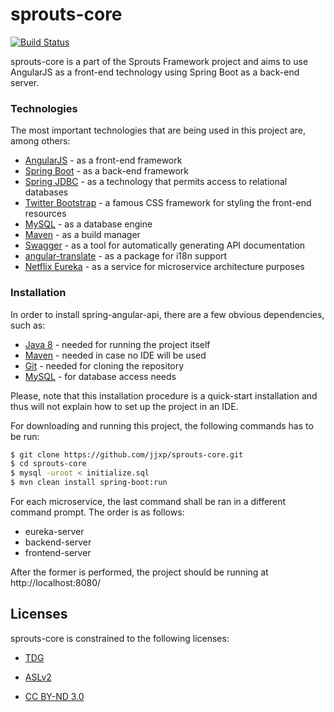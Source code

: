 # sprouts-core

[![Build Status](https://travis-ci.org/jjxp/sprouts-core.svg?branch=master)](https://travis-ci.org/jjxp/sprouts-core)

sprouts-core is a part of the Sprouts Framework project and aims to use AngularJS as a front-end technology using Spring Boot as a back-end server.

### Technologies

The most important technologies that are being used in this project are, among others:

* [AngularJS] - as a front-end framework
* [Spring Boot] - as a back-end framework
* [Spring JDBC] - as a technology that permits access to relational databases
* [Twitter Bootstrap] - a famous CSS framework for styling the front-end resources
* [MySQL] - as a database engine
* [Maven] - as a build manager
* [Swagger] - as a tool for automatically generating API documentation
* [angular-translate] - as a package for i18n support
* [Netflix Eureka] - as a service for microservice architecture purposes

### Installation

In order to install spring-angular-api, there are a few obvious dependencies, such as:

* [Java 8] - needed for running the project itself
* [Maven] - needed in case no IDE will be used
* [Git] - needed for cloning the repository
* [MySQL] - for database access needs

Please, note that this installation procedure is a quick-start installation and thus will not explain how to set up the project in an IDE.

For downloading and running this project, the following commands has to be run:

```sh
$ git clone https://github.com/jjxp/sprouts-core.git
$ cd sprouts-core
$ mysql -uroot < initialize.sql
$ mvn clean install spring-boot:run
```
For each microservice, the last command shall be ran in a different command prompt. The order is as follows:
* eureka-server
* backend-server
* frontend-server

After the former is performed, the project should be running at http://localhost:8080/

Licenses
----
sprouts-core is constrained to the following licenses:
* [TDG]
* [ASLv2]
* [CC BY-ND 3.0]

   [TDG]: <http://www.tdg-seville.info/License.html>
   [ASLv2]: <https://www.apache.org/licenses/LICENSE-2.0>
   [CC BY-ND 3.0]: <https://creativecommons.org/licenses/by-nd/3.0/>
   [Spring Boot]: <https://projects.spring.io/spring-boot/>
   [Spring JDBC]: <https://docs.spring.io/spring/docs/current/spring-framework-reference/html/jdbc.html>
   [MySQL]: <https://www.mysql.com/>
   [Maven]: <https://maven.apache.org/>
   [Java 8]: <https://www.java.com/>
   [Twitter Bootstrap]: <http://twitter.github.com/bootstrap/>
   [Git]: <https://git-scm.com/>
   [AngularJS]: <http://angularjs.org>
   [Swagger]: <http://swagger.io/>
   [angular-translate]: <https://angular-translate.github.io/>
   [Netflix Eureka]: <https://github.com/Netflix/eureka>
